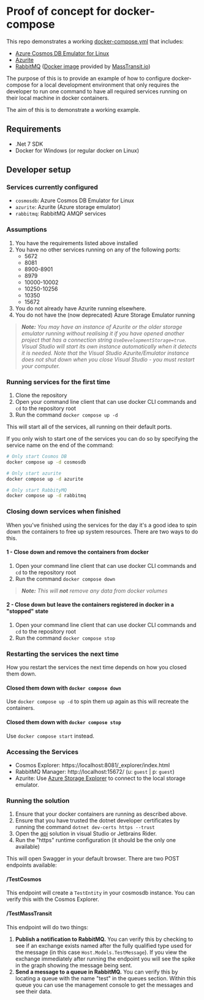 # Proof of concept for docker-compose

This repo demonstrates a working [docker-compose.yml](./docker-compose.yml) that includes:

- [Azure Cosmos DB Emulator for Linux](https://learn.microsoft.com/en-us/azure/cosmos-db/docker-emulator-linux)
- [Azurite](https://learn.microsoft.com/en-us/azure/storage/common/storage-use-azurite?tabs=docker-hub)
- [RabbitMQ](https://www.rabbitmq.com) ([Docker image](https://hub.docker.com/r/masstransit/rabbitmq) provided by [MassTransit.io](https://masstransit.io/quick-starts/rabbitmq))

The purpose of this is to provide an example of how to configure docker-compose for a local development environment that only requires the developer to run one command to have all required services running on their local machine in docker containers.

The aim of this is to demonstrate a working example.

## Requirements

- .Net 7 SDK
- Docker for Windows (or regular docker on Linux)

## Developer setup

### Services currently configured

- `cosmosdb`: Azure Cosmos DB Emulator for Linux
- `azurite`: Azurite (Azure storage emulator)
- `rabbitmq`: RabbitMQ AMQP services

### Assumptions

1. You have the requirements listed above installed
2. You have no other services running on any of the following ports:
    - 5672
    - 8081
    - 8900-8901
    - 8979
    - 10000-10002
    - 10250-10256
    - 10350
    - 15672
3. You do not already have Azurite running elsewhere.
4. You do not have the (now deprecated) Azure Storage Emulator running

> ***Note:** You may have an instance of Azurite or the older storage emulator running without realising it if you have opened another project that has a connection string `UseDevelopmentStorage=true`. Visual Studio will start its own instance automatically when it detects it is needed. Note that the Visual Studio Azurite/Emulator instance does not shut down when you close Visual Studio - you must restart your computer.*

### Running services for the first time

1. Clone the repository
2. Open your command line client that can use docker CLI commands and `cd` to the repository root
3. Run the command `docker compose up -d`

This will start all of the services, all running on their default ports.

If you only wish to start one of the services you can do so by specifying the service name on the end of the command:

```bash
# Only start Cosmos DB
docker compose up -d cosmosdb

# Only start azurite
docker compose up -d azurite

# Only start RabbityMQ
docker compose up -d rabbitmq
```

### Closing down services when finished

When you've finished using the services for the day it's a good idea to spin down the containers to free up system resources. There are two ways to do this.

#### 1 - Close down and remove the containers from docker

1. Open your command line client that can use docker CLI commands and `cd` to the repository root
2. Run the command `docker compose down`

> ***Note:** This will **not** remove any data from docker volumes*

#### 2 - Close down but leave the containers registered in docker in a "stopped" state

1. Open your command line client that can use docker CLI commands and `cd` to the repository root
2. Run the command `docker compose stop`

### Restarting the services the next time

How you restart the services the next time depends on how you closed them down.

#### Closed them down with `docker compose down`

Use `docker compose up -d` to spin them up again as this will recreate the containers.

#### Closed them down with `docker compose stop`

Use `docker compose start` instead.

### Accessing the Services

- Cosmos Explorer: https://localhost:8081/_explorer/index.html
- RabbitMQ Manager: http://localhost:15672/ (u: `guest` | p: `guest`)
- Azurite: Use [Azure Storage Explorer](https://azure.microsoft.com/en-gb/products/storage/storage-explorer/) to connect to the local storage emulator.

### Running the solution

1. Ensure that your docker containers are running as described above.
2. Ensure that you have trusted the dotnet developer certificates by running the command `dotnet dev-certs https --trust`
3. Open the [api](./api) solution in visual Studio or Jetbrains Rider.
4. Run the "https" runtime configuration (it should be the only one available)

This will open Swagger in your default browser. There are two POST endpoints available:

#### /TestCosmos

This endpoint will create a `TestEntity` in your cosmosdb instance. You can verify this with the Cosmos Explorer.

#### /TestMassTransit

This endpoint will do two things:

1. **Publish a notification to RabbitMQ.** You can verify this by checking to see if an exchange exists named after the fully qualified type used for the message (in this case `Host.Models.TestMessage`). If you view the exchange immediately after running the endpoint you will see the spike in the graph showing the message being sent.
2. **Send a message to a queue in RabbitMQ.** You can verify this by locating a queue with the name "test" in the queues section. Within this queue you can use the management console to get the messages and see their data.
